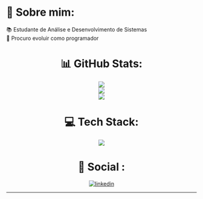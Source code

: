 # 💫 Sobre mim:
📚 Estudante de Análise e Desenvolvimento de Sistemas<br>🌱 Procuro evoluir como programador

<div align="center">

##
# 📊 GitHub Stats:
![](https://github-readme-stats.vercel.app/api?username=heitorpriston&theme=dark&hide_border=true&include_all_commits=false&count_private=false)<br/>
![](https://github-readme-streak-stats.herokuapp.com/?user=heitorpriston&theme=dark&hide_border=true)<br/>
![](https://github-readme-stats.vercel.app/api/top-langs/?username=heitorpriston&theme=dark&hide_border=true&include_all_commits=false&count_private=false&layout=compact)
##
# 💻 Tech Stack:
![](https://skillicons.dev/icons?i=python)

##
# 📲 Social :
<a href="https://www.linkedin.com/in/heitorpriston/">
    <img src="https://img.shields.io/badge/LinkedIn-0077B5?style=for-the-badge&logo=linkedin&logoColor=white" alt="linkedin"/> 
    
---

